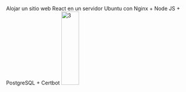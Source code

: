 Alojar un sitio web React en un servidor Ubuntu con Nginx + Node JS + PostgreSQL + Certbot
<img src="https://cdn.jsdelivr.net/gh/devicons/devicon@latest/icons/nginx/nginx-original.svg" width="48" height="200" alt="3" />
